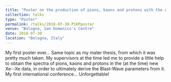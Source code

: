 ```yaml
---
title: "Poster on the production of pions, kaons and protons with the ALICE detector in Xe--Xe collisions at 5.44 TeV"
collection: talks
type: "Poster"
permalink: /talks/2018-07-30-PiKPposter
venue: "Bologna, San Domenico's Centre"
date: 2018-07-30
location: "Bologna, Italy"
---
```


My first poster ever... Same topic as my mater thesis, from which it was pretty much taken. My supervisors at the time led me to provide a little help to obtain the spectra of pions, kaons and protons in the (at the time) new Xe--Xe data, in order to ultimately derive the Blast-Wave parameters from it. My first international conference... Unforgettable!
